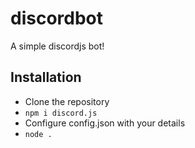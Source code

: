 # discordbot
A simple discordjs bot!

## Installation
- Clone the repository
- `npm i discord.js`
- Configure config.json with your details
- `node .`
